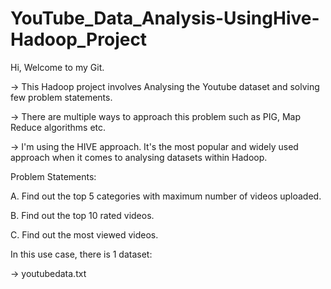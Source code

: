 # YouTube_Data_Analysis-UsingHive-Hadoop_Project


Hi, Welcome to my Git.

-> This Hadoop project involves Analysing the Youtube dataset and solving few problem statements.

-> There are multiple ways to approach this problem such as PIG, Map Reduce algorithms etc.

-> I'm using the HIVE approach. It's the most popular and widely used approach when it comes to analysing datasets within Hadoop.


Problem Statements:

A. Find out the top 5 categories with maximum number of videos uploaded.

B. Find out the top 10 rated videos.

C. Find out the most viewed videos.


In this use case, there is 1 dataset:

-> youtubedata.txt
